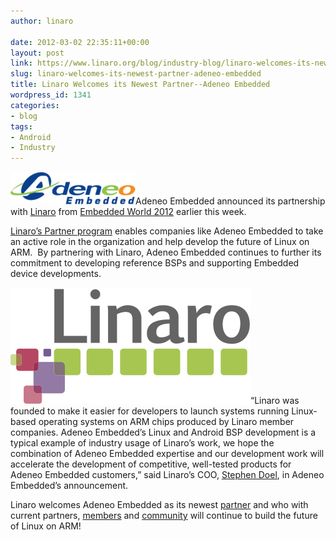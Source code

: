 ```yaml
---
author: linaro

date: 2012-03-02 22:35:11+00:00
layout: post
link: https://www.linaro.org/blog/industry-blog/linaro-welcomes-its-newest-partner-adeneo-embedded/
slug: linaro-welcomes-its-newest-partner-adeneo-embedded
title: Linaro Welcomes its Newest Partner--Adeneo Embedded
wordpress_id: 1341
categories:
- blog
tags:
- Android
- Industry
---
```


[](http://www.adeneo-embedded.com/en/About-Us/News/Partnership-with-Linaro)[![](/assets/blog/thumb_Adeneo-embedded.png)](/assets/blog/thumb_Adeneo-embedded.png)Adeneo Embedded announced its partnership with [Linaro](http://www.linaro.org/) from [Embedded World 2012](http://www.embedded-world.de/en/) earlier this week.

[Linaro’s Partner program](http://www.linaro.org/partners/) enables companies like Adeneo Embedded to take an active role in the organization and help develop the future of Linux on ARM.  By partnering with Linaro, Adeneo Embedded continues to further its commitment to developing reference BSPs and supporting Embedded device developments.

[![](/assets/blog/Untitled-21.jpg)](/assets/blog/Untitled-21.jpg)“Linaro was founded to make it easier for developers to launch systems running Linux-based operating systems on ARM chips produced by Linaro member companies. Adeneo Embedded’s Linux and Android BSP development is a typical example of industry usage of Linaro’s work, we hope the combination of Adeneo Embedded expertise and our development work will accelerate the development of competitive, well-tested products for Adeneo Embedded customers,” said Linaro’s COO, [Stephen Doel](http://www.linaro.org/about/meet-the-team/stephen-doel/), in Adeneo Embedded’s announcement.

Linaro welcomes Adeneo Embedded as its newest [partner](http://www.linaro.org/partners) and who with current partners, [members](http://www.linaro.org/members) and [community](http://www.linaro.org/engineering/getting-started/discuss) will continue to build the future of Linux on ARM!
